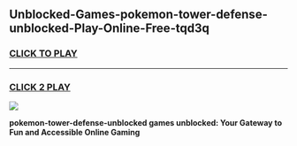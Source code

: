 
## Unblocked-Games-pokemon-tower-defense-unblocked-Play-Online-Free-tqd3q
<h3>
<a href="https://premium76.site?title=pokemon-tower-defense-unblocked&ref=26A">CLICK TO PLAY</a></h3>
<hr>

<h3>
<a href="https://premium76.site?title=pokemon-tower-defense-unblocked&ref=26A">CLICK 2 PLAY</a>
  
</h3>

<a href="https://premium76.site?title=pokemon-tower-defense-unblocked&ref=26A"><img src="https://clearcache.store/games.png"></a>


**pokemon-tower-defense-unblocked games unblocked: Your Gateway to Fun and Accessible Online Gaming**
